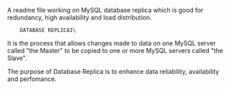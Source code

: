 A readme file working on MySQL database replica which is good for redundancy, high availability and load distribution.
	
		DATABASE REPLICAI\
It is the process that allows changes made to data on one MySQL server called "the Master" to be copied to one or more MySQL servers called "the Slave".

The purpose of Database Replica is to enhance data reliability, availability and perfomance.
